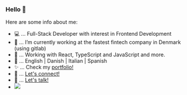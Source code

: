 ### Hello 👋

Here are some info about me: 
- 💻 ... Full-Stack Developer with interest in Frontend Development 
- 🔭 ... I’m currently working at the fastest fintech company in Denmark (using gitlab)
- 🌱 ... Working with React, TypeScript and JavaScript and more.
- 💬 ... English | Danish | Italian | Spanish
- ✨ ... Check my [portfolio!](https://mvmarcoportfolio.herokuapp.com/)
- 👋 ... [Let's connect!](https://www.linkedin.com/in/marco-corapi/])
- 📧 ... [Let's talk!](mailto:marco.corapi@outlook.it)
- ![](https://komarev.com/ghpvc/?username=mvmarco&color=blue)

